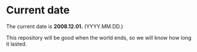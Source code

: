 # Current date

The current date is **2008.12.01.** (YYYY.MM.DD.)

This repository will be good when the world ends, so we will know how long it lasted.